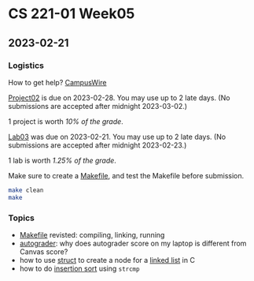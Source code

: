 # CS 221-01 Week05 

## 2023-02-21

### Logistics

How to get help? [CampusWire](https://campuswire.com/c/G72F8E8DD/feed/97)

[Project02](https://cs221.cs.usfca.edu/assignments/project02.html) is due on 2023-02-28. You may use up to 2 late days. (No submissions are accepted after midnight 2023-03-02.)

1 project is worth *10% of the grade*.

[Lab03](https://cs221.cs.usfca.edu/assignments/lab03.html) was due on 2023-02-21. You may use up to 2 late days. (No submissions are accepted after midnight  2023-02-23.)

1 lab is worth *1.25% of the grade*.

Make sure to create a [Makefile](https://cs221.cs.usfca.edu/slides/make.html#/), and test the Makefile before submission.

```sh
make clean
make
```


### Topics
- [Makefile](https://cs221.cs.usfca.edu/slides/make.html#/) revisted: compiling, linking, running
- [autograder](https://cs221.cs.usfca.edu/slides/autograder.html#/): why does autograder score on my laptop is different from Canvas score?
- how to use [struct](https://github.com/cs221-s23/inclass/blob/main/week04/section01/structdemo.c) to create a node for a [linked list](https://github.com/cs221-s23/inclass/blob/main/week05/section01/linked.c) in C
- how to do [insertion sort](https://github.com/cs221-s23/inclass/blob/main/week05/section01/insertionsortdemo.c) using `strcmp`


